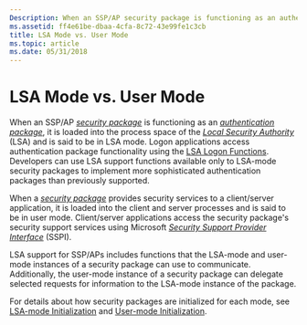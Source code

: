 ```yaml
---
Description: When an SSP/AP security package is functioning as an authentication package, it is loaded into the process space of the Local Security Authority (LSA) and is said to be in LSA mode.
ms.assetid: ff4e61be-dbaa-4cfa-8c72-43e99fe1c3cb
title: LSA Mode vs. User Mode
ms.topic: article
ms.date: 05/31/2018
---
```


# LSA Mode vs. User Mode

When an SSP/AP [*security package*](https://msdn.microsoft.com/library/ms721625(v=VS.85).aspx) is functioning as an [*authentication package*](https://msdn.microsoft.com/library/ms721532(v=VS.85).aspx), it is loaded into the process space of the [*Local Security Authority*](https://msdn.microsoft.com/library/ms721592(v=VS.85).aspx) (LSA) and is said to be in LSA mode. Logon applications access authentication package functionality using the [LSA Logon Functions](authentication-functions.md). Developers can use LSA support functions available only to LSA-mode security packages to implement more sophisticated authentication packages than previously supported.

When a [*security package*](https://msdn.microsoft.com/library/ms721625(v=VS.85).aspx) provides security services to a client/server application, it is loaded into the client and server processes and is said to be in user mode. Client/server applications access the security package's security support services using Microsoft [*Security Support Provider Interface*](https://msdn.microsoft.com/library/ms721625(v=VS.85).aspx) (SSPI).

LSA support for SSP/APs includes functions that the LSA-mode and user-mode instances of a security package can use to communicate. Additionally, the user-mode instance of a security package can delegate selected requests for information to the LSA-mode instance of the package.

For details about how security packages are initialized for each mode, see [LSA-mode Initialization](lsa-mode-initialization.md) and [User-mode Initialization](user-mode-initialization.md).

 

 



